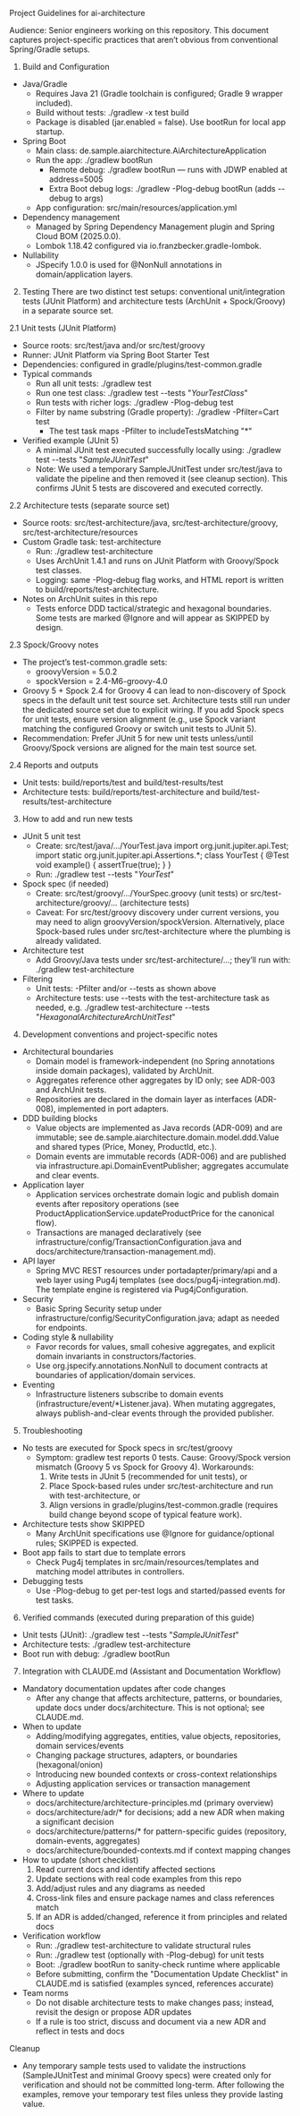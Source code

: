Project Guidelines for ai-architecture

Audience: Senior engineers working on this repository. This document captures project-specific practices that aren’t obvious from conventional Spring/Gradle setups.

1. Build and Configuration
- Java/Gradle
  - Requires Java 21 (Gradle toolchain is configured; Gradle 9 wrapper included).
  - Build without tests: ./gradlew -x test build
  - Package is disabled (jar.enabled = false). Use bootRun for local app startup.
- Spring Boot
  - Main class: de.sample.aiarchitecture.AiArchitectureApplication
  - Run the app: ./gradlew bootRun
    - Remote debug: ./gradlew bootRun — runs with JDWP enabled at address=5005
    - Extra Boot debug logs: ./gradlew -Plog-debug bootRun (adds --debug to args)
  - App configuration: src/main/resources/application.yml
- Dependency management
  - Managed by Spring Dependency Management plugin and Spring Cloud BOM (2025.0.0).
  - Lombok 1.18.42 configured via io.franzbecker.gradle-lombok.
- Nullability
  - JSpecify 1.0.0 is used for @NonNull annotations in domain/application layers.

2. Testing
There are two distinct test setups: conventional unit/integration tests (JUnit Platform) and architecture tests (ArchUnit + Spock/Groovy) in a separate source set.

2.1 Unit tests (JUnit Platform)
- Source roots: src/test/java and/or src/test/groovy
- Runner: JUnit Platform via Spring Boot Starter Test
- Dependencies: configured in gradle/plugins/test-common.gradle
- Typical commands
  - Run all unit tests: ./gradlew test
  - Run one test class: ./gradlew test --tests "*YourTestClass*"
  - Run tests with richer logs: ./gradlew -Plog-debug test
  - Filter by name substring (Gradle property): ./gradlew -Pfilter=Cart test
    - The test task maps -Pfilter to includeTestsMatching "*<value>"
- Verified example (JUnit 5)
  - A minimal JUnit test executed successfully locally using:
    ./gradlew test --tests "*SampleJUnitTest*"
  - Note: We used a temporary SampleJUnitTest under src/test/java to validate the pipeline and then removed it (see cleanup section). This confirms JUnit 5 tests are discovered and executed correctly.

2.2 Architecture tests (separate source set)
- Source roots: src/test-architecture/java, src/test-architecture/groovy, src/test-architecture/resources
- Custom Gradle task: test-architecture
  - Run: ./gradlew test-architecture
  - Uses ArchUnit 1.4.1 and runs on JUnit Platform with Groovy/Spock test classes.
  - Logging: same -Plog-debug flag works, and HTML report is written to build/reports/test-architecture.
- Notes on ArchUnit suites in this repo
  - Tests enforce DDD tactical/strategic and hexagonal boundaries. Some tests are marked @Ignore and will appear as SKIPPED by design.

2.3 Spock/Groovy notes
- The project’s test-common.gradle sets:
  - groovyVersion = 5.0.2
  - spockVersion = 2.4-M6-groovy-4.0
- Groovy 5 + Spock 2.4 for Groovy 4 can lead to non-discovery of Spock specs in the default unit test source set. Architecture tests still run under the dedicated source set due to explicit wiring. If you add Spock specs for unit tests, ensure version alignment (e.g., use Spock variant matching the configured Groovy or switch unit tests to JUnit 5).
- Recommendation: Prefer JUnit 5 for new unit tests unless/until Groovy/Spock versions are aligned for the main test source set.

2.4 Reports and outputs
- Unit tests: build/reports/test and build/test-results/test
- Architecture tests: build/reports/test-architecture and build/test-results/test-architecture

3. How to add and run new tests
- JUnit 5 unit test
  - Create: src/test/java/.../YourTest.java
    import org.junit.jupiter.api.Test;
    import static org.junit.jupiter.api.Assertions.*;
    class YourTest {
      @Test void example() { assertTrue(true); }
    }
  - Run: ./gradlew test --tests "*YourTest*"
- Spock spec (if needed)
  - Create: src/test/groovy/.../YourSpec.groovy (unit tests) or src/test-architecture/groovy/... (architecture tests)
  - Caveat: For src/test/groovy discovery under current versions, you may need to align groovyVersion/spockVersion. Alternatively, place Spock-based rules under src/test-architecture where the plumbing is already validated.
- Architecture test
  - Add Groovy/Java tests under src/test-architecture/...; they’ll run with: ./gradlew test-architecture
- Filtering
  - Unit tests: -Pfilter and/or --tests as shown above
  - Architecture tests: use --tests with the test-architecture task as needed, e.g.
    ./gradlew test-architecture --tests "*HexagonalArchitectureArchUnitTest*"

4. Development conventions and project-specific notes
- Architectural boundaries
  - Domain model is framework-independent (no Spring annotations inside domain packages), validated by ArchUnit.
  - Aggregates reference other aggregates by ID only; see ADR-003 and ArchUnit tests.
  - Repositories are declared in the domain layer as interfaces (ADR-008), implemented in port adapters.
- DDD building blocks
  - Value objects are implemented as Java records (ADR-009) and are immutable; see de.sample.aiarchitecture.domain.model.ddd.Value and shared types (Price, Money, ProductId, etc.).
  - Domain events are immutable records (ADR-006) and are published via infrastructure.api.DomainEventPublisher; aggregates accumulate and clear events.
- Application layer
  - Application services orchestrate domain logic and publish domain events after repository operations (see ProductApplicationService.updateProductPrice for the canonical flow).
  - Transactions are managed declaratively (see infrastructure/config/TransactionConfiguration.java and docs/architecture/transaction-management.md).
- API layer
  - Spring MVC REST resources under portadapter/primary/api and a web layer using Pug4j templates (see docs/pug4j-integration.md). The template engine is registered via Pug4jConfiguration.
- Security
  - Basic Spring Security setup under infrastructure/config/SecurityConfiguration.java; adapt as needed for endpoints.
- Coding style & nullability
  - Favor records for values, small cohesive aggregates, and explicit domain invariants in constructors/factories.
  - Use org.jspecify.annotations.NonNull to document contracts at boundaries of application/domain services.
- Eventing
  - Infrastructure listeners subscribe to domain events (infrastructure/event/*Listener.java). When mutating aggregates, always publish-and-clear events through the provided publisher.

5. Troubleshooting
- No tests are executed for Spock specs in src/test/groovy
  - Symptom: gradlew test reports 0 tests. Cause: Groovy/Spock version mismatch (Groovy 5 vs Spock for Groovy 4). Workarounds:
    1) Write tests in JUnit 5 (recommended for unit tests), or
    2) Place Spock-based rules under src/test-architecture and run with test-architecture, or
    3) Align versions in gradle/plugins/test-common.gradle (requires build change beyond scope of typical feature work).
- Architecture tests show SKIPPED
  - Many ArchUnit specifications use @Ignore for guidance/optional rules; SKIPPED is expected.
- Boot app fails to start due to template errors
  - Check Pug4j templates in src/main/resources/templates and matching model attributes in controllers.
- Debugging tests
  - Use -Plog-debug to get per-test logs and started/passed events for test tasks.

6. Verified commands (executed during preparation of this guide)
- Unit tests (JUnit): ./gradlew test --tests "*SampleJUnitTest*"
- Architecture tests: ./gradlew test-architecture
- Boot run with debug: ./gradlew bootRun

7. Integration with CLAUDE.md (Assistant and Documentation Workflow)
- Mandatory documentation updates after code changes
  - After any change that affects architecture, patterns, or boundaries, update docs under docs/architecture. This is not optional; see CLAUDE.md.
- When to update
  - Adding/modifying aggregates, entities, value objects, repositories, domain services/events
  - Changing package structures, adapters, or boundaries (hexagonal/onion)
  - Introducing new bounded contexts or cross-context relationships
  - Adjusting application services or transaction management
- Where to update
  - docs/architecture/architecture-principles.md (primary overview)
  - docs/architecture/adr/* for decisions; add a new ADR when making a significant decision
  - docs/architecture/patterns/* for pattern-specific guides (repository, domain-events, aggregates)
  - docs/architecture/bounded-contexts.md if context mapping changes
- How to update (short checklist)
  1) Read current docs and identify affected sections
  2) Update sections with real code examples from this repo
  3) Add/adjust rules and any diagrams as needed
  4) Cross-link files and ensure package names and class references match
  5) If an ADR is added/changed, reference it from principles and related docs
- Verification workflow
  - Run: ./gradlew test-architecture to validate structural rules
  - Run: ./gradlew test (optionally with -Plog-debug) for unit tests
  - Boot: ./gradlew bootRun to sanity-check runtime where applicable
  - Before submitting, confirm the "Documentation Update Checklist" in CLAUDE.md is satisfied (examples synced, references accurate)
- Team norms
  - Do not disable architecture tests to make changes pass; instead, revisit the design or propose ADR updates
  - If a rule is too strict, discuss and document via a new ADR and reflect in tests and docs

Cleanup
- Any temporary sample tests used to validate the instructions (SampleJUnitTest and minimal Groovy specs) were created only for verification and should not be committed long-term. After following the examples, remove your temporary test files unless they provide lasting value.
